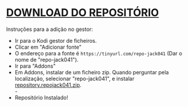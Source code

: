 # <a href="repository.repojack041.zip">DOWNLOAD DO REPOSITÓRIO</a>

Instruções para a adição no gestor:


<p align="left">
  <ul>
    <li>Ir para o Kodi gestor de ficheiros.</li>
    <li>Clicar em "Adicionar fonte"</li>
    <li>O endereço para a fonte é <code>https://tinyurl.com/repo-jack041</code> (Dar o nome de "repo-jack041").</li>
    <li>Ir para "Addons"</li>
    <li>Em Addons, instalar de um ficheiro zip. Quando perguntar pela localização, selecionar "repo-jack041", e instalar <a href="repository.repojack041.zip">repository.repojack041.zip</a>.</li>
    -
    <li>Repositório Instalado!</li>
    
</ul>

                                      
                                       

</p>

